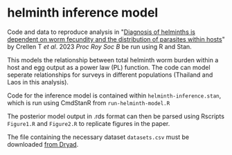 helminth inference model
========================

Code and data to reproduce analysis in "[Diagnosis of helminths is dependent on worm fecundity and the distribution of parasites within hosts](https://royalsocietypublishing.org/doi/10.1098/rspb.2022.2204)" by Crellen T _et_ _al_. 2023 _Proc_ _Roy_ _Soc_ _B_ be run using R and Stan. 

This models the relationship between total helminth worm burden within a host and egg output as a power law (PL) function. The code can model seperate relationships for surveys in different populations (Thailand and Laos in this analysis).

Code for the inference model is contained within `helminth-inference.stan`, which is run using CmdStanR from `run-helminth-model.R`

The posterior model output in .rds format can then be parsed using Rscripts `Figure1.R` and `Figure2.R` to replicate figures in the paper.

The file containing the necessary dataset `datasets.csv` must be downloaded [from Dryad](https://datadryad.org/stash/dataset/doi:10.5061/dryad.q83bk3jn6). 
